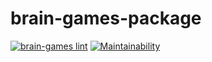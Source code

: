 # brain-games-package

[![brain-games lint](https://github.com/RamilAlbakov/frontend-project-lvl1/workflows/brain-games%20lint/badge.svg)](https://github.com/RamilAlbakov/frontend-project-lvl1/actions)
[![Maintainability](https://api.codeclimate.com/v1/badges/a99a88d28ad37a79dbf6/maintainability)](https://codeclimate.com/github/RamilAlbakov/frontend-project-lvl1/maintainability)
